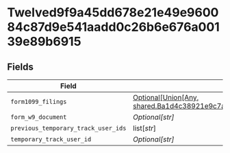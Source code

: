 # Twelved9f9a45dd678e21e49e960084c87d9e541aadd0c26b6e676a00139e89b6915


## Fields

| Field                                                                                                                                                                                                           | Type                                                                                                                                                                                                            | Required                                                                                                                                                                                                        | Description                                                                                                                                                                                                     |
| --------------------------------------------------------------------------------------------------------------------------------------------------------------------------------------------------------------- | --------------------------------------------------------------------------------------------------------------------------------------------------------------------------------------------------------------- | --------------------------------------------------------------------------------------------------------------------------------------------------------------------------------------------------------------- | --------------------------------------------------------------------------------------------------------------------------------------------------------------------------------------------------------------- |
| `form1099_filings`                                                                                                                                                                                              | [Optional[Union[Any, shared.Ba1d4c38921e9c7af45d17223c51562cb69a815c6bf72f6cf959d800ee59afdb]]](undefined/models/shared/twelved9f9a45dd678e21e49e960084c87d9e541aadd0c26b6e676a00139e89b6915form1099filings.md) | :heavy_minus_sign:                                                                                                                                                                                              | N/A                                                                                                                                                                                                             |
| `form_w9_document`                                                                                                                                                                                              | *Optional[str]*                                                                                                                                                                                                 | :heavy_minus_sign:                                                                                                                                                                                              | N/A                                                                                                                                                                                                             |
| `previous_temporary_track_user_ids`                                                                                                                                                                             | list[*str*]                                                                                                                                                                                                     | :heavy_minus_sign:                                                                                                                                                                                              | N/A                                                                                                                                                                                                             |
| `temporary_track_user_id`                                                                                                                                                                                       | *Optional[str]*                                                                                                                                                                                                 | :heavy_minus_sign:                                                                                                                                                                                              | N/A                                                                                                                                                                                                             |